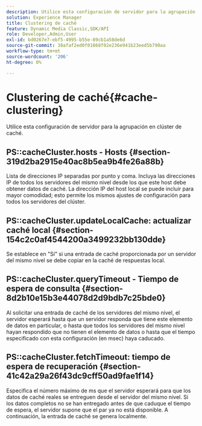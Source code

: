 ```yaml
---
description: Utilice esta configuración de servidor para la agrupación en clúster de caché.
solution: Experience Manager
title: Clustering de caché
feature: Dynamic Media Classic,SDK/API
role: Developer,Admin,User
exl-id: bd0267e7-ebf5-4995-b55e-89cb1a58de6d
source-git-commit: 38afaf2ed0f01868f02e236e941b23eed5b790aa
workflow-type: tm+mt
source-wordcount: '206'
ht-degree: 0%

---
```


# Clustering de caché{#cache-clustering}

Utilice esta configuración de servidor para la agrupación en clúster de caché.

## PS::cacheCluster.hosts - Hosts {#section-319d2ba2915e40ac8b5ea9b4fe26a88b}

Lista de direcciones IP separadas por punto y coma. Incluya las direcciones IP de todos los servidores del mismo nivel desde los que este host debe obtener datos de caché. La dirección IP del host local se puede incluir para mayor comodidad; esto permite los mismos ajustes de configuración para todos los servidores del clúster.

## PS::cacheCluster.updateLocalCache: actualizar caché local {#section-154c2c0af4544200a3499232bb130dde}

Se establece en &quot;Sí&quot; si una entrada de caché proporcionada por un servidor del mismo nivel se debe copiar en la caché de respuestas local.

## PS::cacheCluster.queryTimeout - Tiempo de espera de consulta {#section-8d2b10e15b3e44078d2d9bdb7c25bde0}

Al solicitar una entrada de caché de los servidores del mismo nivel, el servidor esperará hasta que un servidor responda que tiene este elemento de datos en particular, o hasta que todos los servidores del mismo nivel hayan respondido que no tienen el elemento de datos o hasta que el tiempo especificado con esta configuración (en msec) haya caducado.

## PS::cacheCluster.fetchTimeout: tiempo de espera de recuperación {#section-41c42a29a26f43dc9cff50ad9fae1f14}

Especifica el número máximo de ms que el servidor esperará para que los datos de caché reales se entreguen desde el servidor del mismo nivel. Si los datos completos no se han entregado antes de que caduque el tiempo de espera, el servidor supone que el par ya no está disponible. A continuación, la entrada de caché se genera localmente.
